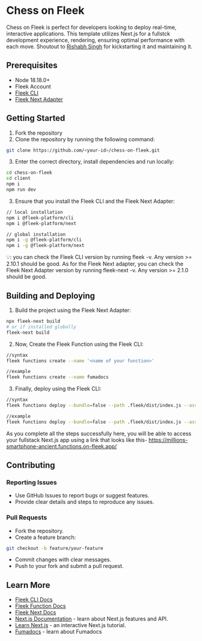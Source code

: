# Chess on Fleek
Chess on Fleek is perfect for developers looking to deploy real-time, interactive applications. This template utilizes Next.js for a fullstck development experience, rendering, ensuring optimal performance with each move. Shoutout to [Rishabh Singh](https://github.com/rishabh1S) for kickstarting it and maintaining it.

## Prerequisites 
- Node 18.18.0+
- Fleek Account
- [Fleek CLI](https://www.npmjs.com/package/@fleek-platform/cli)
- [Fleek Next Adapter](https://www.npmjs.com/package/@fleek-platform/next)

## Getting Started
1. Fork the repository
2. Clone the repository by running the following command:
```bash
git clone https://github.com/<your-id>/chess-on-fleek.git
```
3. Enter the correct directory, install dependencies and run locally:
```bash
cd chess-on-fleek
cd client
npm i
npm run dev
```
3. Ensure that you install the Fleek CLI and the Fleek Next Adapter:
```bash
// local installation
npm i @fleek-platform/cli
npm i @fleek-platform/next

// global installation
npm i -g @fleek-platform/cli
npm i -g @fleek-platform/next
```
💡: you can check the Fleek CLI version by running fleek -v. Any version >= 2.10.1 should be good. As for the Fleek Next adapter, you can check the Fleek Next Adapter version by running fleek-next -v. Any version >= 2.1.0 should be good.

## Building and Deploying
1. Build the project using the Fleek Next Adapter:
```bash
npx fleek-next build
# or if installed globally
fleek-next build
```
2. Now, Create the Fleek Function using the Fleek CLI:
```bash
//syntax
fleek functions create --name '<name of your function>'

//example
fleek functions create --name fumadocs
```
3. Finally, deploy using the Fleek CLI:
```bash
//syntax
fleek functions deploy --bundle=false --path .fleek/dist/index.js --assets .fleek/static --name '<name of your function>'

//example
fleek functions deploy --bundle=false --path .fleek/dist/index.js --assets .fleek/static --name fumadocs

```

As you complete all the steps successfully here, you will be able to access your fullstack Next.js app using a link that looks like this-
https://millions-smartphone-ancient.functions.on-fleek.app/

## Contributing
### Reporting Issues
- Use GitHub Issues to report bugs or suggest features.
- Provide clear details and steps to reproduce any issues.

### Pull Requests
- Fork the repository.
- Create a feature branch:
```bash
git checkout -b feature/your-feature
```
- Commit changes with clear messages.
- Push to your fork and submit a pull request.

## Learn More
- [Fleek CLI Docs](https://fleek.xyz/docs/cli/)
- [Fleek Function Docs](https://fleek.xyz/docs/cli/functions/)
- [Fleek Next Docs](https://fleek.xyz/docs/cli/functions/)
- [Next.js Documentation](https://nextjs.org/docs) - learn about Next.js
  features and API.
- [Learn Next.js](https://nextjs.org/learn) - an interactive Next.js tutorial.
- [Fumadocs](https://fumadocs.vercel.app) - learn about Fumadocs

